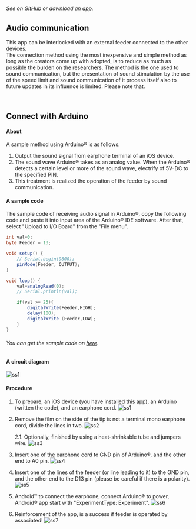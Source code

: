 ###### See on [GitHub](https://github.com/YutoMizutani/AppInfoFiles/blob/master/OperantChamberApp/docs/AudioInfo.md) or download an [app]().

## Audio communication
This app can be interlocked with an external feeder connected to the other devices.<br>
The connection method using the most inexpensive and simple method as long as the creators come up with adopted, is to reduce as much as possible the burden on the researchers. The method is the one used to sound communication, but the presentation of sound stimulation by the use of the speed limit and sound communication of it process itself also to future updates in its influence is limited. Please note that.<br>

<br>

## Connect with Arduino

#### About

A sample method using Arduino® is as follows.<br>
1. Output the sound signal from earphone terminal of an iOS device.
2. The sound wave Arduino® takes as an analog value. When the Arduino® detects a certain level or more of the sound wave, electrify of 5V-DC to the specified PIN.
3. This treatment is realized the operation of the feeder by sound communication.

#### A sample code

The sample code of receiving audio signal in Arduino®, copy the following code and paste it into input area of the Arduino® IDE software. After that, select \"Upload to I/O Board\" from the \"File menu\".
```java
int val=0;
byte Feeder = 13;

void setup() {
    // Serial.begin(9800);
    pinMode(Feeder, OUTPUT);
}

void loop() {
    val=analogRead(0);
    // Serial.println(val);

    if(val >= 25){
        digitalWrite(Feeder,HIGH);
        delay(100);
        digitalWrite (Feeder,LOW);
    }
}
```
###### You can get the sample code on [here](https://github.com/YutoMizutani/AppInfoFiles/blob/master/OperantChamberApp/src/codes/Arduino/AudioCommunication/AudioCommunication.ino).

#### A circuit diagram

![ss1](https://raw.githubusercontent.com/YutoMizutani/AppInfoFiles/blob/master/OperantChamberApp/src/pics/ArduinoWithSound/cd1.png "cd1")

#### Procedure

1. To prepare, an iOS device (you have installed this app), an Arduino (written the code), and an earphone cord.
![ss1](https://raw.githubusercontent.com/YutoMizutani/AppInfoFiles/blob/master/OperantChamberApp/src/pics/ArduinoWithSound/p1.png "p1")

2. Remove the film on the side of the tip is not a terminal mono earphone cord, divide the lines in two.
![ss2](https://raw.githubusercontent.com/YutoMizutani/AppInfoFiles/blob/master/OperantChamberApp/src/pics/ArduinoWithSound/p2.png "p2")

	2.1. Optionally, finished by using a heat-shrinkable tube and jumpers wire.
	![ss3](https://raw.githubusercontent.com/YutoMizutani/AppInfoFiles/blob/master/OperantChamberApp/src/pics/ArduinoWithSound/p3.png "p3")

3. Insert one of the earphone cord to GND pin of Arduino®, and the other end to A0 pin.
![ss4](https://raw.githubusercontent.com/YutoMizutani/AppInfoFiles/blob/master/OperantChamberApp/src/pics/ArduinoWithSound/p4.png "p4")

4. Insert one of the lines of the feeder (or line leading to it) to the GND pin, and the other end to the D13 pin (please be careful if there is a polarity). 
![ss5](https://raw.githubusercontent.com/YutoMizutani/AppInfoFiles/blob/master/OperantChamberApp/src/pics/ArduinoWithSound/p5.png "p5")

5. Android™ to connect the earphone, connect Arduino® to power, Android® app start with \"ExperimentType: Experiment\". 
![ss6](https://raw.githubusercontent.com/YutoMizutani/AppInfoFiles/blob/master/OperantChamberApp/src/pics/ArduinoWithSound/p6.png "p6")

6. Reinforcement of the app, is a success if feeder is operated by associated! 
![ss7](https://raw.githubusercontent.com/YutoMizutani/AppInfoFiles/blob/master/OperantChamberApp/src/pics/ArduinoWithSound/p7.png "p7")